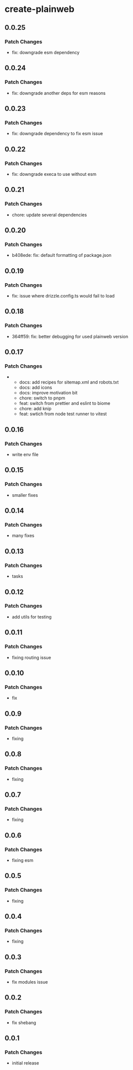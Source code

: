 # create-plainweb

## 0.0.25

### Patch Changes

- fix: downgrade esm dependency

## 0.0.24

### Patch Changes

- fix: downgrade another deps for esm reasons

## 0.0.23

### Patch Changes

- fix: downgrade dependency to fix esm issue

## 0.0.22

### Patch Changes

- fix: downgrade execa to use without esm

## 0.0.21

### Patch Changes

- chore: update several dependencies

## 0.0.20

### Patch Changes

- b408ede: fix: default formatting of package.json

## 0.0.19

### Patch Changes

- fix: issue where drizzle.config.ts would fail to load

## 0.0.18

### Patch Changes

- 364ff59: fix: better debugging for used plainweb version

## 0.0.17

### Patch Changes

- - docs: add recipes for sitemap.xml and robots.txt
  - docs: add icons
  - docs: improve motivation bit
  - chore: switch to pnpm
  - feat: switch from prettier and eslint to biome
  - chore: add knip
  - feat: swtich from node test runner to vitest

## 0.0.16

### Patch Changes

- write env file

## 0.0.15

### Patch Changes

- smaller fixes

## 0.0.14

### Patch Changes

- many fixes

## 0.0.13

### Patch Changes

- tasks

## 0.0.12

### Patch Changes

- add utils for testing

## 0.0.11

### Patch Changes

- fixing routing issue

## 0.0.10

### Patch Changes

- fix

## 0.0.9

### Patch Changes

- fixing

## 0.0.8

### Patch Changes

- fixing

## 0.0.7

### Patch Changes

- fixing

## 0.0.6

### Patch Changes

- fixing esm

## 0.0.5

### Patch Changes

- fixing

## 0.0.4

### Patch Changes

- fixing

## 0.0.3

### Patch Changes

- fix modules issue

## 0.0.2

### Patch Changes

- fix shebang

## 0.0.1

### Patch Changes

- initial release
